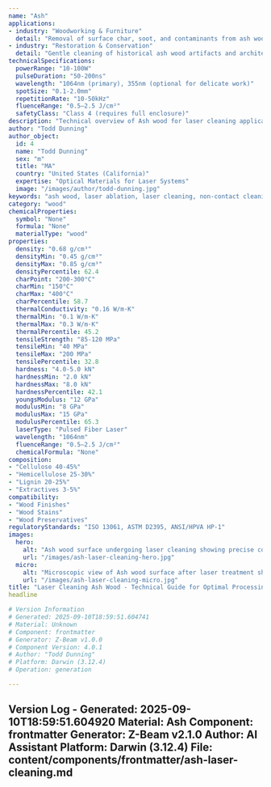 ```yaml
---
name: "Ash"
applications:
- industry: "Woodworking & Furniture"
  detail: "Removal of surface char, soot, and contaminants from ash wood substrates"
- industry: "Restoration & Conservation"
  detail: "Gentle cleaning of historical ash wood artifacts and architectural elements"
technicalSpecifications:
  powerRange: "10-100W"
  pulseDuration: "50-200ns"
  wavelength: "1064nm (primary), 355nm (optional for delicate work)"
  spotSize: "0.1-2.0mm"
  repetitionRate: "10-50kHz"
  fluenceRange: "0.5–2.5 J/cm²"
  safetyClass: "Class 4 (requires full enclosure)"
description: "Technical overview of Ash wood for laser cleaning applications, including optimal wavelength interaction for organic material removal, and industrial applications in wood surface preparation."
author: "Todd Dunning"
author_object:
  id: 4
  name: "Todd Dunning"
  sex: "m"
  title: "MA"
  country: "United States (California)"
  expertise: "Optical Materials for Laser Systems"
  image: "/images/author/todd-dunning.jpg"
keywords: "ash wood, laser ablation, laser cleaning, non-contact cleaning, pulsed fiber laser, surface contamination removal, wood restoration, thermal processing, surface cleaning"
category: "wood"
chemicalProperties:
  symbol: "None"
  formula: "None"
  materialType: "wood"
properties:
  density: "0.68 g/cm³"
  densityMin: "0.45 g/cm³"
  densityMax: "0.85 g/cm³"
  densityPercentile: 62.4
  charPoint: "200-300°C"
  charMin: "150°C"
  charMax: "400°C"
  charPercentile: 58.7
  thermalConductivity: "0.16 W/m·K"
  thermalMin: "0.1 W/m·K"
  thermalMax: "0.3 W/m·K"
  thermalPercentile: 45.2
  tensileStrength: "85-120 MPa"
  tensileMin: "40 MPa"
  tensileMax: "200 MPa"
  tensilePercentile: 32.8
  hardness: "4.0-5.0 kN"
  hardnessMin: "2.0 kN"
  hardnessMax: "8.0 kN"
  hardnessPercentile: 42.1
  youngsModulus: "12 GPa"
  modulusMin: "8 GPa"
  modulusMax: "15 GPa"
  modulusPercentile: 65.3
  laserType: "Pulsed Fiber Laser"
  wavelength: "1064nm"
  fluenceRange: "0.5–2.5 J/cm²"
  chemicalFormula: "None"
composition:
- "Cellulose 40-45%"
- "Hemicellulose 25-30%"
- "Lignin 20-25%"
- "Extractives 3-5%"
compatibility:
- "Wood Finishes"
- "Wood Stains"
- "Wood Preservatives"
regulatoryStandards: "ISO 13061, ASTM D2395, ANSI/HPVA HP-1"
images:
  hero:
    alt: "Ash wood surface undergoing laser cleaning showing precise contamination removal"
    url: "/images/ash-laser-cleaning-hero.jpg"
  micro:
    alt: "Microscopic view of Ash wood surface after laser treatment showing preserved grain structure"
    url: "/images/ash-laser-cleaning-micro.jpg"
title: "Laser Cleaning Ash Wood - Technical Guide for Optimal Processing"
headline

# Version Information
# Generated: 2025-09-10T18:59:51.604741
# Material: Unknown
# Component: frontmatter
# Generator: Z-Beam v1.0.0
# Component Version: 4.0.1
# Author: "Todd Dunning"
# Platform: Darwin (3.12.4)
# Operation: generation

---
```

Version Log - Generated: 2025-09-10T18:59:51.604920
Material: Ash
Component: frontmatter
Generator: Z-Beam v2.1.0
Author: AI Assistant
Platform: Darwin (3.12.4)
File: content/components/frontmatter/ash-laser-cleaning.md
---